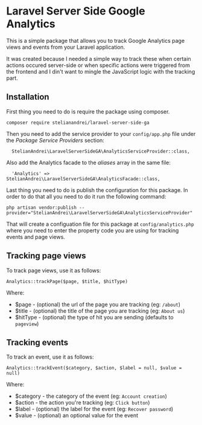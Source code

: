 # Laravel Server Side Google Analytics

This is a simple package that allows you to track Google Analytics page views and
events from your Laravel application.

It was created because I needed a simple way to track these when certain actions
occured server-side or when specific actions were triggered from the frontend
and I din't want to mingle the JavaScript logic with the tracking part.

## Installation

First thing you need to do is require the package using composer.

```
composer require stelianandrei/laravel-server-side-ga
```

Then you need to add the service provider to your `config/app.php` file under the _Package Service Providers_ section:

```
  StelianAndrei\LaravelServerSideGA\AnalyticsServiceProvider::class,
```

Also add the Analytics facade to the _aliases_ array in the same file:

```
  'Analytics' => StelianAndrei\LaravelServerSideGA\AnalyticsFacade::class,
```

Last thing you need to do is publish the configuration for this package. In order to do that all you need to do it run the following command:

```
php artisan vendor:publish --provider="StelianAndrei\LaravelServerSideGA\AnalyticsServiceProvider"
```

That will create a configuation file for this package at `config/analytics.php` where you need to enter the property code you are using for tracking events and page views.

## Tracking page views

To track page views, use it as follows:

```
Analytics::trackPage($page, $title, $hitType)
```

Where:

- $page - (optional) the url of the page you are tracking (eg: `/about`)
- $title - (optional) the title of the page you are tracking (eg: `About us`)
- $hitType - (optional) the type of hit you are sending (defaults to `pageview`)

## Tracking events

To track an event, use it as follows:

```
Analytics::trackEvent($category, $action, $label = null, $value = null)
```

Where:

- $category - the category of the event (eg: `Account creation`)
- $action - the action you're tracking (eg: `Click button`)
- $label - (optional) the label for the event (eg: `Recover password`)
- $value - (optional) an optional value for the event
